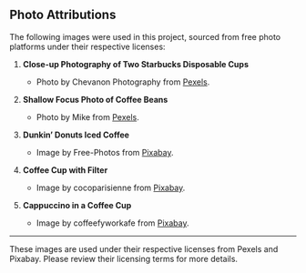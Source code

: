 ## Photo Attributions

The following images were used in this project, sourced from free photo platforms under their respective licenses:

1. **Close-up Photography of Two Starbucks Disposable Cups**  
   - Photo by Chevanon Photography from [Pexels](https://www.pexels.com/photo/close-up-photography-of-two-starbucks-disposable-cups-1004040/).

2. **Shallow Focus Photo of Coffee Beans**  
   - Photo by Mike from [Pexels](https://www.pexels.com/photo/shallow-focus-photo-of-coffee-beans-894695/).

3. **Dunkin’ Donuts Iced Coffee**  
   - Image by Free-Photos from [Pixabay](https://pixabay.com/photos/drink-chill-dunkin-donuts-hand-2596637/).

4. **Coffee Cup with Filter**  
   - Image by cocoparisienne from [Pixabay](https://pixabay.com/photos/coffee-cup-filter-coffee-filter-2139592/).

5. **Cappuccino in a Coffee Cup**  
   - Image by coffeefyworkafe from [Pixabay](https://pixabay.com/photos/coffee-cup-coffee-cup-cappuccino-6984075/).

---

These images are used under their respective licenses from Pexels and Pixabay. Please review their licensing terms for more details.
